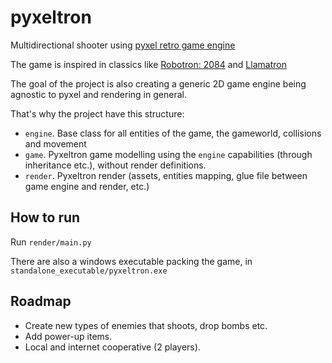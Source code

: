# pyxeltron
Multidirectional shooter using [pyxel retro game engine](https://pypi.org/project/pyxel/)

The game is inspired in classics like [Robotron: 2084](https://en.wikipedia.org/wiki/Robotron:_2084) and [Llamatron](https://en.wikipedia.org/wiki/Llamatron)

The goal of the project is also creating a generic 2D game engine being agnostic to pyxel and rendering in general. 

That's why the project have this structure:
* `engine`. Base class for all entities of the game, the gameworld, collisions and movement
* `game`. Pyxeltron game modelling using the `engine` capabilities (through inheritance etc.), without render definitions.
* `render`. Pyxeltron render (assets, entities mapping, glue file between game engine and render, etc.)

## How to run
Run `render/main.py`

There are also a windows executable packing the game, in `standalone_executable/pyxeltron.exe`

## Roadmap
* Create new types of enemies that shoots, drop bombs etc.
* Add power-up items.
* Local and internet cooperative (2 players).
